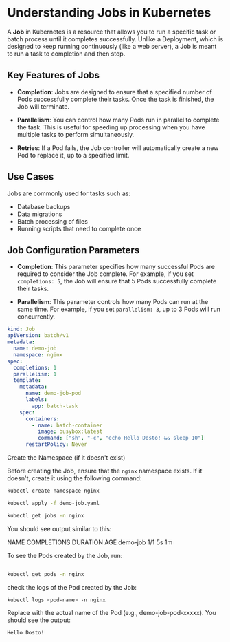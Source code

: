 # Understanding Jobs in Kubernetes

A **Job** in Kubernetes is a resource that allows you to run a specific task or batch process until it completes successfully. Unlike a Deployment, which is designed to keep running continuously (like a web server), a Job is meant to run a task to completion and then stop.

## Key Features of Jobs

- **Completion**: Jobs are designed to ensure that a specified number of Pods successfully complete their tasks. Once the task is finished, the Job will terminate.

- **Parallelism**: You can control how many Pods run in parallel to complete the task. This is useful for speeding up processing when you have multiple tasks to perform simultaneously.

- **Retries**: If a Pod fails, the Job controller will automatically create a new Pod to replace it, up to a specified limit.

## Use Cases

Jobs are commonly used for tasks such as:

- Database backups
- Data migrations
- Batch processing of files
- Running scripts that need to complete once

## Job Configuration Parameters

- **Completion**: This parameter specifies how many successful Pods are required to consider the Job complete. For example, if you set `completions: 5`, the Job will ensure that 5 Pods successfully complete their tasks.

- **Parallelism**: This parameter controls how many Pods can run at the same time. For example, if you set `parallelism: 3`, up to 3 Pods will run concurrently.



```yml
kind: Job
apiVersion: batch/v1
metadata:
  name: demo-job
  namespace: nginx
spec:
  completions: 1
  parallelism: 1
  template:
    metadata:
      name: demo-job-pod
      labels:
        app: batch-task
    spec:
      containers:
        - name: batch-container
          image: busybox:latest
          command: ["sh", "-c", "echo Hello Dosto! && sleep 10"]
      restartPolicy: Never

```


Create the Namespace (if it doesn't exist)

Before creating the Job, ensure that the `nginx` namespace exists. If it doesn't, create it using the following command:

```bash
kubectl create namespace nginx


```
```bash
kubectl apply -f demo-job.yaml
```

```bash
kubectl get jobs -n nginx

```

You should see output similar to this:


NAME        COMPLETIONS   DURATION   AGE
demo-job    1/1           5s         1m



To see the Pods created by the Job, run:


```bash

kubectl get pods -n nginx

```
check the logs of the Pod created by the Job:

```bash
kubectl logs <pod-name> -n nginx

```
Replace <pod-name> with the actual name of the Pod (e.g., demo-job-pod-xxxxx). You should see the output:

```
Hello Dosto!


